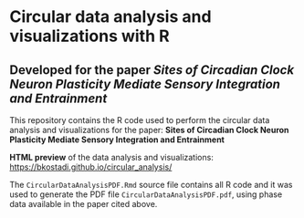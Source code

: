# Circular data analysis and visualizations with R

## Developed for the paper *Sites of Circadian Clock Neuron Plasticity Mediate Sensory Integration and Entrainment*

This repository contains the R code used to perform the circular data analysis and visualizations for the paper:
**Sites of Circadian Clock Neuron Plasticity Mediate Sensory Integration and Entrainment**

**HTML preview** of the data analysis and visualizations: https://bkostadi.github.io/circular_analysis/

The `CircularDataAnalysisPDF.Rmd` source file contains all R code and it was used to generate the PDF file `CircularDataAnalysisPDF.pdf`, using phase data available in the paper cited above. 
